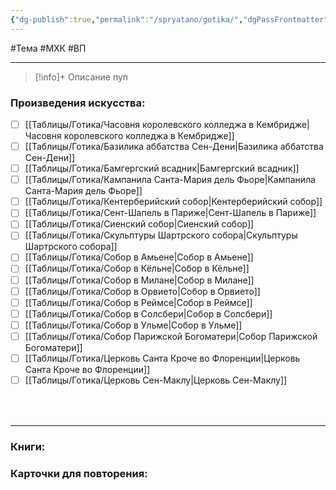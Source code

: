```yaml
---
{"dg-publish":true,"permalink":"/spryatano/gotika/","dgPassFrontmatter":true}
---
```


#Тема #МХК #ВП

---

> [!info]+ Описание
> пуп
### Произведения искусства:
- [ ] [[Таблицы/Готика/Часовня королевского колледжа в Кембридже\|Часовня королевского колледжа в Кембридже]]
- [ ] [[Таблицы/Готика/Базилика аббатства Сен-Дени\|Базилика аббатства Сен-Дени]]
- [ ] [[Таблицы/Готика/Бамгергский всадник\|Бамгергский всадник]]
- [ ] [[Таблицы/Готика/Кампанила Санта-Мария дель Фьоре\|Кампанила Санта-Мария дель Фьоре]]
- [ ] [[Таблицы/Готика/Кентерберийский собор\|Кентерберийский собор]]
- [ ] [[Таблицы/Готика/Сент-Шапель в Париже\|Сент-Шапель в Париже]]
- [ ] [[Таблицы/Готика/Сиенский собор\|Сиенский собор]]
- [ ] [[Таблицы/Готика/Скульптуры Шартрского собора\|Скульптуры Шартрского собора]]
- [ ] [[Таблицы/Готика/Собор в Амьене\|Собор в Амьене]]
- [ ] [[Таблицы/Готика/Собор в Кёльне\|Собор в Кёльне]]
- [ ] [[Таблицы/Готика/Собор в Милане\|Собор в Милане]]
- [ ] [[Таблицы/Готика/Собор в Орвието\|Собор в Орвието]]
- [ ] [[Таблицы/Готика/Собор в Реймсе\|Собор в Реймсе]]
- [ ] [[Таблицы/Готика/Собор в Солсбери\|Собор в Солсбери]]
- [ ] [[Таблицы/Готика/Собор в Ульме\|Собор в Ульме]]
- [ ] [[Таблицы/Готика/Собор Парижской Богоматери\|Собор Парижской Богоматери]]
- [ ] [[Таблицы/Готика/Церковь Санта Кроче во Флоренции\|Церковь Санта Кроче во Флоренции]]
- [ ] [[Таблицы/Готика/Церковь Сен-Маклу\|Церковь Сен-Маклу]]
### ㅤ
---

### Книги:
### Карточки для повторения: